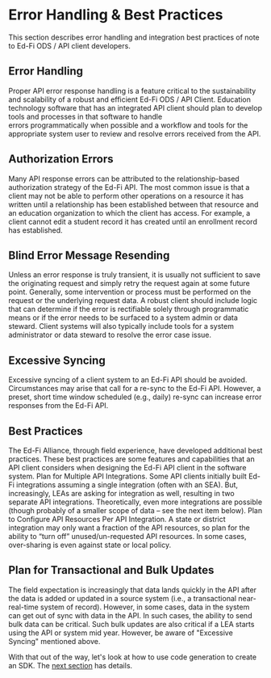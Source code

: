 # Error Handling & Best Practices

This section describes error handling and integration best practices of note to
Ed-Fi ODS / API client developers.

## Error Handling

Proper API error response handling is a feature critical to the sustainability
and scalability of a robust and efficient Ed-Fi ODS / API Client. Education
technology software that has an integrated API client should plan to develop
tools and processes in that software to handle errors programmatically when
possible and a workflow and tools for the appropriate system user to review and
resolve errors received from the API.

## Authorization Errors

Many API response errors can be attributed to the relationship-based
authorization strategy of the Ed-Fi API. The most common issue is that a client
may not be able to perform other operations on a resource it has written until a
relationship has been established between that resource and an education
organization to which the client has access. For example, a client cannot edit a
student record it has created until an enrollment record has established.

## Blind Error Message Resending

Unless an error response is truly transient, it is usually not sufficient to
save the originating request and simply retry the request again at some future
point. Generally, some intervention or process must be performed on the request
or the underlying request data. A robust client should include logic that can
determine if the error is rectifiable solely through programmatic means or if
the error needs to be surfaced to a system admin or data steward. Client systems
will also typically include tools for a system administrator or data steward to
resolve the error case issue.

## Excessive Syncing

Excessive syncing of a client system to an Ed-Fi API should be avoided.
Circumstances may arise that call for a re-sync to the Ed-Fi API. However, a
preset, short time window scheduled (e.g., daily) re-sync can increase error
responses from the Ed-Fi API.

## Best Practices

The Ed-Fi Alliance, through field experience, have developed additional best
practices. These best practices are some features and capabilities that an API
client considers when designing the Ed-Fi API client in the software system.
Plan for Multiple API Integrations. Some API clients initially built Ed-Fi
integrations assuming a single integration (often with an SEA). But,
increasingly, LEAs are asking for integration as well, resulting in two separate
API integrations. Theoretically, even more integrations are possible (though
probably of a smaller scope of data – see the next item below). Plan to
Configure API Resources Per API Integration. A state or district integration may
only want a fraction of the API resources, so plan for the ability to “turn off”
unused/un-requested API resources. In some cases, over-sharing is even against
state or local policy.

## Plan for Transactional and Bulk Updates

The field expectation is increasingly that data lands quickly in the API after
the data is added or updated in a source system (i.e., a transactional
near-real-time system of record). However, in some cases, data in the system can
get out of sync with data in the API. In such cases, the ability to send bulk
data can be critical. Such bulk updates are also critical if a LEA starts using
the API or system mid year. However, be aware of "Excessive Syncing" mentioned
above.

With that out of the way, let's look at how to use code generation to create an
SDK. The [next
section](./using-code-generation-to-create-an-sdk.md) has details.

